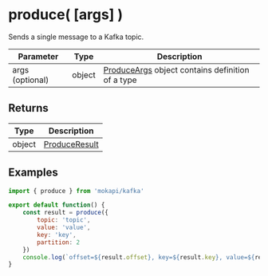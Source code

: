 # produce( [args] )

Sends a single message to a Kafka topic.

| Parameter       | Type   | Description                                                                                           |
|-----------------|--------|-------------------------------------------------------------------------------------------------------|
| args (optional) | object | [ProduceArgs](/docs/javascript-api/mokapi-kafka/produceargs.md)  object contains definition of a type |

## Returns

| Type   | Description                                                         |
|--------|---------------------------------------------------------------------|
| object | [ProduceResult](/docs/javascript-api/mokapi-kafka/produceresult.md) |

## Examples

```javascript
import { produce } from 'mokapi/kafka'

export default function() {
    const result = produce({
        topic: 'topic', 
        value: 'value', 
        key: 'key',
        partition: 2
    })
    console.log(`offset=${result.offset}, key=${result.key}, value=${result.value}`)
}
```